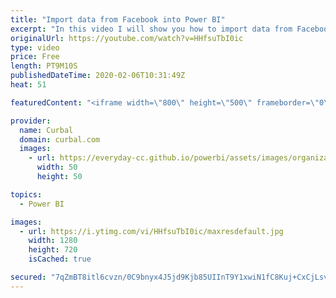 ```yaml
---
title: "Import data from Facebook into Power BI"
excerpt: "In this video I will show you how to import data from Facebook into Power BI using the facebook connector. In part 2, I will show you how to import the data from Facebook API directly.   Looking for a download file? Go to our Download Center: https://curbal.com/donwload-center  SUBSCRIBE to learn more"
originalUrl: https://youtube.com/watch?v=HHfsuTbI0ic
type: video
price: Free
length: PT9M10S
publishedDateTime: 2020-02-06T10:31:49Z
heat: 51

featuredContent: "<iframe width=\"800\" height=\"500\" frameborder=\"0\" src=\"https://www.youtube.com/embed/HHfsuTbI0ic\" allow=\"accelerometer; autoplay; encrypted-media; gyroscope; picture-in-picture\" allowfullscreen></iframe>"

provider:
  name: Curbal
  domain: curbal.com
  images:
    - url: https://everyday-cc.github.io/powerbi/assets/images/organizations/curbal.com-50x50.jpg
      width: 50
      height: 50

topics:
  - Power BI

images:
  - url: https://i.ytimg.com/vi/HHfsuTbI0ic/maxresdefault.jpg
    width: 1280
    height: 720
    isCached: true

secured: "7qZmBT8itl6cvzn/0C9bnyx4J5jd9Kjb85UIInT9Y1xwiN1fC8Kuj+CxCjLsv2L79znrhL6SNWrGf2hTn7Q7O3nVFyIpa/h4zevwxsMfZpLmRsxfW2cFxaJr2eZs0PDbAxI38qBaxHl4p0kusPMZtQ/7KhhnUR63SFGsfcFt/uAIzXKtTzbTshtobDSkwHzk2BYFO9xaCe/R3RjTG+V/+tSeykW1qX3OXRlEnILOYRjB+E6ad5uNSWlnIC8ojVg64d+z73XGE4Nv5fr9DZc5tPLyp+0XjOhw39hb23XfEWfFOmbRxF7Ox/OkcnXyD4w1nlX2zwLRBDE635n4s2fzukucjZOvVNBMhdOIMq2ROup8oRICPBKWbgh99Rnc7joacTBP31vyIzSfsIWafMZsav45mbVfRjvEJHgTl9mDgxk=;+kYBD7Jw/jgPdMBu9DfbgQ=="
---
```


